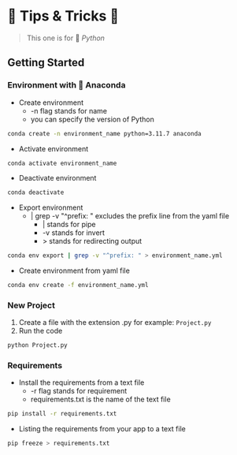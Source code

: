 # 🍆 Tips & Tricks 🎃

> This one is for 🐍 *Python*


## Getting Started

### Environment with 🐍 Anaconda

- Create environment
    - -n flag stands for name
    - you can specify the version of Python
```sh
conda create -n environment_name python=3.11.7 anaconda
```
- Activate environment
```sh
conda activate environment_name
```
- Deactivate environment
```sh
conda deactivate
```
- Export environment
    - | grep -v "^prefix: " excludes the prefix line from the yaml file
        - | stands for pipe
        - -v stands for invert
        - \> stands for redirecting output
```sh
conda env export | grep -v "^prefix: " > environment_name.yml
```
- Create environment from yaml file
```sh
conda env create -f environment_name.yml
```

### New Project

1. Create a file with the extension .py for example: ```Project.py```
2. Run the code
```sh
python Project.py
```

### Requirements

- Install the requirements from a text file
    - -r flag stands for requirement
    - requirements.txt is the name of the text file
```sh
pip install -r requirements.txt
```

- Listing the requirements from your app to a text file
```sh
pip freeze > requirements.txt
```
